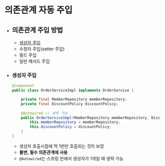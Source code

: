 # 의존관계 자동 주입

- ## 의존관계 주입 방법
    - [생성자 주입](#생성자-주입)
    - 수정자 주입(setter 주입)
    - 필드 주입
    - 일반 메서드 주입

- ### 생성자 주입
    ```java
    @Component
    public class OrderServiceImpl implements OrderService {
    
        private final MemberRepository memberRepository;
        private final DiscountPolicy discountPolicy;
        
        @Autowired // 생략 가능
        public OrderServiceImpl(MemberRepository memberRepository, DiscountPolicy discountPolicy) {
            this.memberRepository = memberRepository;
            this.discountPolicy = discountPolicy;
        }
    }
    ```
  - 생성자 호출시점에 딱 1번만 호출되는 것이 보장
  - **불변, 필수 의존관계에 사용**
  - `@Autowired`는 스프링 빈에서 생성자가 1개일 때 생략 가능
